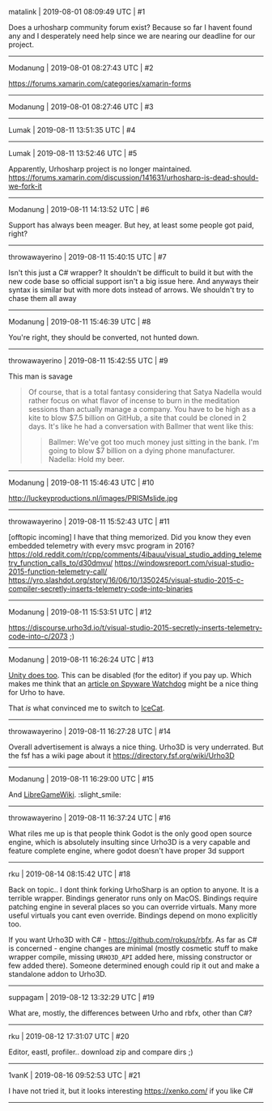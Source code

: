 matalink | 2019-08-01 08:09:49 UTC | #1

Does a urhosharp community forum exist? Because so far I havent found any and I desperately need help since we are nearing our deadline for our project.

-------------------------

Modanung | 2019-08-01 08:27:43 UTC | #2

https://forums.xamarin.com/categories/xamarin-forms

-------------------------

Modanung | 2019-08-01 08:27:46 UTC | #3



-------------------------

Lumak | 2019-08-11 13:51:35 UTC | #4



-------------------------

Lumak | 2019-08-11 13:52:46 UTC | #5

Apparently, Urhosharp project is no longer maintained.
https://forums.xamarin.com/discussion/141631/urhosharp-is-dead-should-we-fork-it

-------------------------

Modanung | 2019-08-11 14:13:52 UTC | #6

Support has always been meager. But hey, at least some people got paid, right?

-------------------------

throwawayerino | 2019-08-11 15:40:15 UTC | #7

Isn't this just a C# wrapper? It shouldn't be difficult to build it but with the new code base so official support isn't a big issue here.
And anyways their syntax is similar but with more dots instead of arrows. We shouldn't try to chase them all away

-------------------------

Modanung | 2019-08-11 15:46:39 UTC | #8

You're right, they should be converted, not hunted down.

-------------------------

throwawayerino | 2019-08-11 15:42:55 UTC | #9

This man is savage
>Of course, that is a total fantasy considering that Satya Nadella would rather focus on what flavor of incense to burn in the meditation sessions than actually manage a company. You have to be high as a kite to blow $7.5 billion on GitHub, a site that could be cloned in 2 days. It's like he had a conversation with Ballmer that went like this:
>>Ballmer: We've got too much money just sitting in the bank. I'm going to blow $7 billion on a dying phone manufacturer.
Nadella: Hold my beer.

-------------------------

Modanung | 2019-08-11 15:46:43 UTC | #10

http://luckeyproductions.nl/images/PRISMslide.jpg

-------------------------

throwawayerino | 2019-08-11 15:52:43 UTC | #11

[offtopic incoming]
I have that thing memorized. Did you know they even embedded telemetry with every msvc program in 2016?
https://old.reddit.com/r/cpp/comments/4ibauu/visual_studio_adding_telemetry_function_calls_to/d30dmvu/
https://windowsreport.com/visual-studio-2015-function-telemetry-call/
https://yro.slashdot.org/story/16/06/10/1350245/visual-studio-2015-c-compiler-secretly-inserts-telemetry-code-into-binaries

-------------------------

Modanung | 2019-08-11 15:53:51 UTC | #12

https://discourse.urho3d.io/t/visual-studio-2015-secretly-inserts-telemetry-code-into-c/2073
;)

-------------------------

Modanung | 2019-08-11 16:26:24 UTC | #13

[Unity does too](https://spyware.neocities.org/articles/unity.html). This can be disabled (for the editor) if you pay up.
Which makes me think that an [article on Spyware Watchdog](https://spyware.neocities.org/articles/) might be a nice thing for Urho to have.

That *is* what convinced me to switch to [IceCat](https://spyware.neocities.org/articles/icecat.html).

-------------------------

throwawayerino | 2019-08-11 16:27:28 UTC | #14

Overall advertisement is always a nice thing. Urho3D is very underrated.
But the fsf has a wiki page about it
https://directory.fsf.org/wiki/Urho3D

-------------------------

Modanung | 2019-08-11 16:29:00 UTC | #15

And [LibreGameWiki](https://libregamewiki.org/Urho3D). :slight_smile:

-------------------------

throwawayerino | 2019-08-11 16:37:24 UTC | #16

What riles me up is that people think Godot is the only good open source engine, which is absolutely insulting since Urho3D is a very capable and feature complete engine, where godot doesn't have proper 3d support

-------------------------

rku | 2019-08-14 08:15:42 UTC | #18

Back on topic.. I dont think forking UrhoSharp is an option to anyone. It is a terrible wrapper. Bindings generator runs only on MacOS. Bindings require patching engine in several places so you can override virtuals. Many more useful virtuals you cant even override. Bindings depend on mono explicitly too.

If you want Urho3D with C# - https://github.com/rokups/rbfx. As far as C# is concerned - engine changes are minimal (mostly cosmetic stuff to make wrapper compile, missing `URHO3D_API` added here, missing constructor or few added there). Someone determined enough could rip it out and make a standalone addon to Urho3D.

-------------------------

suppagam | 2019-08-12 13:32:29 UTC | #19

What are, mostly, the differences between Urho and rbfx, other than C#?

-------------------------

rku | 2019-08-12 17:31:07 UTC | #20

Editor, eastl, profiler.. download zip and compare dirs ;)

-------------------------

1vanK | 2019-08-16 09:52:53 UTC | #21

I have not tried it, but it looks interesting https://xenko.com/ if you like C#

-------------------------

